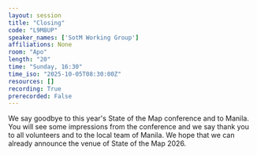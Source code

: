 ```yaml
---
layout: session
title: "Closing"
code: "L9M8UP"
speaker_names: ['SotM Working Group']
affiliations: None
room: "Apo"
length: "20"
time: "Sunday, 16:30"
time_iso: "2025-10-05T08:30:00Z"
resources: []
recording: True
prerecorded: False
---
```


We say goodbye to this year's State of the Map conference and to Manila. You will see some impressions from the conference and we say thank you to all volunteers and to the local team of Manila. We hope that we can already announce the venue of State of the Map 2026.

